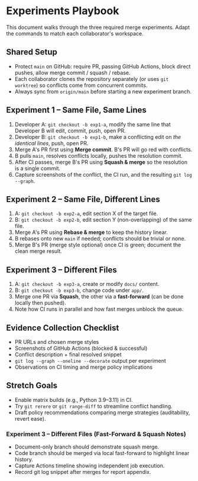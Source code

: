 # Experiments Playbook

This document walks through the three required merge experiments. Adapt the commands to match each collaborator's workspace.

## Shared Setup
- Protect `main` on GitHub: require PR, passing GitHub Actions, block direct pushes, allow merge commit / squash / rebase.
- Each collaborator clones the repository separately (or uses `git worktree`) so conflicts come from concurrent commits.
- Always sync from `origin/main` before starting a new experiment branch.

## Experiment 1 – Same File, Same Lines
1. Developer A: `git checkout -b exp1-a`, modify the same line that Developer B will edit, commit, push, open PR.
2. Developer B: `git checkout -b exp1-b`, make a conflicting edit on *the identical lines*, push, open PR.
3. Merge A's PR first using **Merge commit**. B's PR will go red with conflicts.
4. B pulls `main`, resolves conflicts locally, pushes the resolution commit.
5. After CI passes, merge B's PR using **Squash & merge** so the resolution is a single commit.
6. Capture screenshots of the conflict, the CI run, and the resulting `git log --graph`.

## Experiment 2 – Same File, Different Lines
1. A: `git checkout -b exp2-a`, edit section X of the target file.
2. B: `git checkout -b exp2-b`, edit section Y (non-overlapping) of the same file.
3. Merge A's PR using **Rebase & merge** to keep the history linear.
4. B rebases onto new `main` if needed; conflicts should be trivial or none.
5. Merge B's PR (merge style optional) once CI is green; document the clean merge result.

## Experiment 3 – Different Files
1. A: `git checkout -b exp3-a`, create or modify `docs/` content.
2. B: `git checkout -b exp3-b`, change code under `app/`.
3. Merge one PR via **Squash**, the other via a **fast-forward** (can be done locally then pushed).
4. Note how CI runs in parallel and how fast merges unblock the queue.

## Evidence Collection Checklist
- PR URLs and chosen merge styles
- Screenshots of GitHub Actions (blocked & successful)
- Conflict description + final resolved snippet
- `git log --graph --oneline --decorate` output per experiment
- Observations on CI timing and merge policy implications

## Stretch Goals
- Enable matrix builds (e.g., Python 3.9–3.11) in CI.
- Try `git rerere` or `git range-diff` to streamline conflict handling.
- Draft policy recommendations comparing merge strategies (auditability, revert ease).

### Experiment 3 – Different Files (Fast-Forward & Squash Notes)
- Document-only branch should demonstrate squash merge.
- Code branch should be merged via local fast-forward to highlight linear history.
- Capture Actions timeline showing independent job execution.
- Record git log snippet after merges for report appendix.
